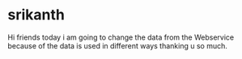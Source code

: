 # srikanth
Hi friends 
today i am going to change the data from the Webservice 
because of the data is used in different ways
thanking u so much.
